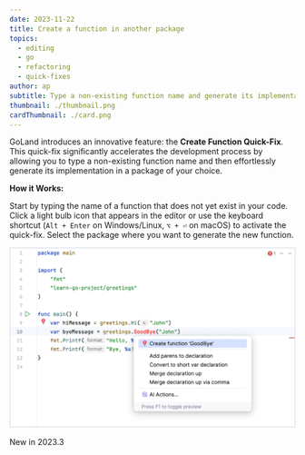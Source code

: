 ```yaml
---
date: 2023-11-22
title: Create a function in another package
topics:
  - editing
  - go
  - refactoring
  - quick-fixes
author: ap
subtitle: Type a non-existing function name and generate its implementation in a package of your choice
thumbnail: ./thumbnail.png
cardThumbnail: ./card.png
---
```


GoLand introduces an innovative feature: the **Create Function Quick-Fix**. This quick-fix significantly accelerates the development process by allowing you to type a non-existing function name and then effortlessly generate its implementation in a package of your choice.

**How it Works:**

Start by typing the name of a function that does not yet exist in your code. Click a light bulb icon that appears in the editor or use the keyboard shortcut (`Alt + Enter` on Windows/Linux, `⌥ + ⏎` on macOS) to activate the quick-fix. Select the package where you want to generate the new function.

<img src="screenshot.png" alt="Code coverage for applications" title="Code coverage for applications" width="706"/>

<span class="tag is-rounded">New in 2023.3</span>
